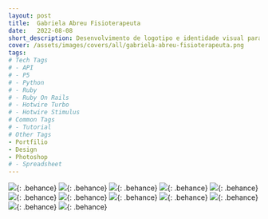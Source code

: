 ```yaml
---
layout: post
title:  Gabriela Abreu Fisioterapeuta
date:   2022-08-08
short_description: Desenvolvimento de logotipo e identidade visual para uma profissional de fisioterapia, com foco em destacar seu nome no segmento.
cover: /assets/images/covers/all/gabriela-abreu-fisioterapeuta.png
tags:
# Tech Tags
# - API
# - P5
# - Python
# - Ruby
# - Ruby On Rails
# - Hotwire Turbo
# - Hotwire Stimulus
# Common Tags
# - Tutorial
# Other Tags
- Portfilio
- Design
- Photoshop
# - Spreadsheet
---
```


![](https://mir-s3-cdn-cf.behance.net/project_modules/fs/047099146465033.62f1aa9290e07.png){: .behance}
![](https://mir-s3-cdn-cf.behance.net/project_modules/fs/835ba9146465033.62f1aa9293310.png){: .behance}
![](https://mir-s3-cdn-cf.behance.net/project_modules/fs/7334c2146465033.62f1aa929169e.png){: .behance}
![](https://mir-s3-cdn-cf.behance.net/project_modules/fs/366c85146465033.62f1aa9293a17.png){: .behance}
![](https://mir-s3-cdn-cf.behance.net/project_modules/fs/0634b3146465033.62f1aa9291d4e.png){: .behance}
![](https://mir-s3-cdn-cf.behance.net/project_modules/fs/138f28146465033.62f1aa928fea5.png){: .behance}
![](https://mir-s3-cdn-cf.behance.net/project_modules/fs/115727146465033.62f1aa928f5c2.png){: .behance}
![](https://mir-s3-cdn-cf.behance.net/project_modules/fs/b643e2146465033.62f1aa9292bcc.png){: .behance}
![](https://mir-s3-cdn-cf.behance.net/project_modules/fs/0ccfaa146465033.62f1aa92947c7.png){: .behance}
![](https://mir-s3-cdn-cf.behance.net/project_modules/fs/7c879d146465033.62f1aa92940bb.png){: .behance}
![](https://mir-s3-cdn-cf.behance.net/project_modules/fs/fa3974146465033.62f1aa9292491.png){: .behance}
![](https://mir-s3-cdn-cf.behance.net/project_modules/fs/e09cc3146465033.62f1aa92906e6.png){: .behance}


